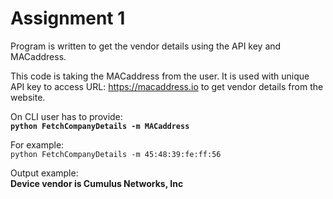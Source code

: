 # Assignment 1

Program is written to get the vendor details using the API key and MACaddress.

This code is taking the MACaddress from the user. 
It is used with unique API key to access URL: https://macaddress.io 
to get vendor details from the website.

On CLI user has to provide:  
**`python FetchCompanyDetails -m MACaddress`**

 For example:  
 `python FetchCompanyDetails -m 45:48:39:fe:ff:56`
 
 Output example:  
**Device vendor is Cumulus Networks, Inc**